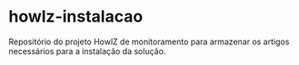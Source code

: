 # howlz-instalacao
Repositório do projeto HowlZ de monitoramento para armazenar os artigos necessários para a instalação da solução.
